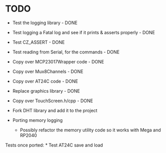 TODO
====

* Test the logging library - DONE
* Test logging a Fatal log and see if it prints & asserts properly - DONE
* Test CZ_ASSERT - DONE
* Test reading from Serial, for the commands - DONE
* Copy over MCP23017Wrapper code - DONE
* Copy over Mux8Channels - DONE
* Copy over AT24C code - DONE

* Replace graphics library - DONE
* Copy over TouchScreen.h/cpp - DONE
* Fork DHT library and add it to the project

* Porting memory logging
	* Possibly refactor the memory utility code so it works with Mega and RP2040

Tests once ported:
	* Test AT24C save and load
